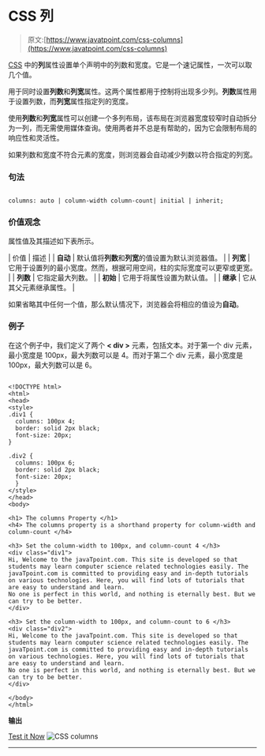 # CSS 列

> 原文:[https://www.javatpoint.com/css-columns](https://www.javatpoint.com/css-columns)

[CSS](https://www.javatpoint.com/css-tutorial) 中的**列**属性设置单个声明中的列数和宽度。它是一个速记属性，一次可以取几个值。

用于同时设置**列数**和**列宽**属性。这两个属性都用于控制将出现多少列。**列数**属性用于设置列数，而**列宽**属性指定列的宽度。

使用**列数**和**列宽**属性可以创建一个多列布局，该布局在浏览器宽度较窄时自动拆分为一列，而无需使用媒体查询。使用两者并不总是有帮助的，因为它会限制布局的响应性和灵活性。

如果列数和宽度不符合元素的宽度，则浏览器会自动减少列数以符合指定的列宽。

### 句法

```

columns: auto | column-width column-count| initial | inherit;	

```

### 价值观念

属性值及其描述如下表所示。

| 价值 | 描述 |
| **自动** | 默认值将**列数**和**列宽**的值设置为默认浏览器值。 |
| **列宽** | 它用于设置列的最小宽度。然而，根据可用空间，柱的实际宽度可以更窄或更宽。 |
| **列数** | 它指定最大列数。 |
| **初始** | 它用于将属性设置为默认值。 |
| **继承** | 它从其父元素继承属性。 |

如果省略其中任何一个值，那么默认情况下，浏览器会将相应的值设为**自动**。

### 例子

在这个例子中，我们定义了两个 **< div >** 元素，包括文本。对于第一个 div 元素，最小宽度是 100px，最大列数可以是 4。而对于第二个 div 元素，最小宽度是 100px，最大列数可以是 6。

```

<!DOCTYPE html>
<html>
<head>
<style> 
.div1 {
  columns: 100px 4;
  border: solid 2px black;
  font-size: 20px;
}

.div2 {
  columns: 100px 6;
  border: solid 2px black;
  font-size: 20px;
  }
</style>
</head>
<body>

<h1> The columns Property </h1>
<h4> The columns property is a shorthand property for column-width and column-count </h4>

<h3> Set the column-width to 100px, and column-count 4 </h3>
<div class="div1">
Hi, Welcome to the javaTpoint.com. This site is developed so that students may learn computer science related technologies easily. The javaTpoint.com is committed to providing easy and in-depth tutorials on various technologies. Here, you will find lots of tutorials that are easy to understand and learn.
No one is perfect in this world, and nothing is eternally best. But we can try to be better.
</div>

<h3> Set the column-width to 100px, and column-count to 6 </h3>
<div class="div2">
Hi, Welcome to the javaTpoint.com. This site is developed so that students may learn computer science related technologies easily. The javaTpoint.com is committed to providing easy and in-depth tutorials on various technologies. Here, you will find lots of tutorials that are easy to understand and learn.
No one is perfect in this world, and nothing is eternally best. But we can try to be better.
</div>

</body>
</html>

```

**输出**

[Test it Now](https://www.javatpoint.com/oprweb/test.jsp?filename=css-columns1) ![CSS columns](../Images/438f0a76b0f8b707617a2af095cfecd7.png)

* * *
